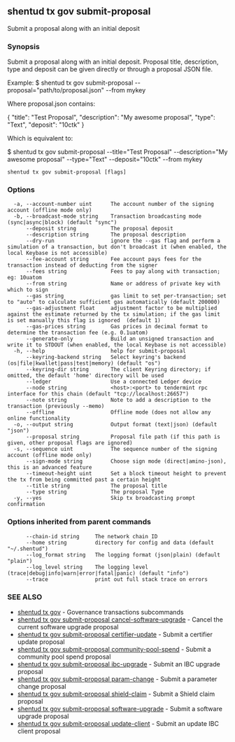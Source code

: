 ## shentud tx gov submit-proposal

Submit a proposal along with an initial deposit

### Synopsis

Submit a proposal along with an initial deposit.
Proposal title, description, type and deposit can be given directly or through a proposal JSON file.

Example:
$ shentud tx gov submit-proposal --proposal="path/to/proposal.json" --from mykey

Where proposal.json contains:

{
  "title": "Test Proposal",
  "description": "My awesome proposal",
  "type": "Text",
  "deposit": "10ctk"
}

Which is equivalent to:

$ shentud tx gov submit-proposal --title="Test Proposal" --description="My awesome proposal" --type="Text" --deposit="10ctk" --from mykey

```
shentud tx gov submit-proposal [flags]
```

### Options

```
  -a, --account-number uint      The account number of the signing account (offline mode only)
  -b, --broadcast-mode string    Transaction broadcasting mode (sync|async|block) (default "sync")
      --deposit string           The proposal deposit
      --description string       The proposal description
      --dry-run                  ignore the --gas flag and perform a simulation of a transaction, but don't broadcast it (when enabled, the local Keybase is not accessible)
      --fee-account string       Fee account pays fees for the transaction instead of deducting from the signer
      --fees string              Fees to pay along with transaction; eg: 10uatom
      --from string              Name or address of private key with which to sign
      --gas string               gas limit to set per-transaction; set to "auto" to calculate sufficient gas automatically (default 200000)
      --gas-adjustment float     adjustment factor to be multiplied against the estimate returned by the tx simulation; if the gas limit is set manually this flag is ignored  (default 1)
      --gas-prices string        Gas prices in decimal format to determine the transaction fee (e.g. 0.1uatom)
      --generate-only            Build an unsigned transaction and write it to STDOUT (when enabled, the local Keybase is not accessible)
  -h, --help                     help for submit-proposal
      --keyring-backend string   Select keyring's backend (os|file|kwallet|pass|test|memory) (default "os")
      --keyring-dir string       The client Keyring directory; if omitted, the default 'home' directory will be used
      --ledger                   Use a connected Ledger device
      --node string              <host>:<port> to tendermint rpc interface for this chain (default "tcp://localhost:26657")
      --note string              Note to add a description to the transaction (previously --memo)
      --offline                  Offline mode (does not allow any online functionality
  -o, --output string            Output format (text|json) (default "json")
      --proposal string          Proposal file path (if this path is given, other proposal flags are ignored)
  -s, --sequence uint            The sequence number of the signing account (offline mode only)
      --sign-mode string         Choose sign mode (direct|amino-json), this is an advanced feature
      --timeout-height uint      Set a block timeout height to prevent the tx from being committed past a certain height
      --title string             The proposal title
      --type string              The proposal Type
  -y, --yes                      Skip tx broadcasting prompt confirmation
```

### Options inherited from parent commands

```
      --chain-id string     The network chain ID
      --home string         directory for config and data (default "~/.shentud")
      --log_format string   The logging format (json|plain) (default "plain")
      --log_level string    The logging level (trace|debug|info|warn|error|fatal|panic) (default "info")
      --trace               print out full stack trace on errors
```

### SEE ALSO

* [shentud tx gov](shentud_tx_gov.md)	 - Governance transactions subcommands
* [shentud tx gov submit-proposal cancel-software-upgrade](shentud_tx_gov_submit-proposal_cancel-software-upgrade.md)	 - Cancel the current software upgrade proposal
* [shentud tx gov submit-proposal certifier-update](shentud_tx_gov_submit-proposal_certifier-update.md)	 - Submit a certifier update proposal
* [shentud tx gov submit-proposal community-pool-spend](shentud_tx_gov_submit-proposal_community-pool-spend.md)	 - Submit a community pool spend proposal
* [shentud tx gov submit-proposal ibc-upgrade](shentud_tx_gov_submit-proposal_ibc-upgrade.md)	 - Submit an IBC upgrade proposal
* [shentud tx gov submit-proposal param-change](shentud_tx_gov_submit-proposal_param-change.md)	 - Submit a parameter change proposal
* [shentud tx gov submit-proposal shield-claim](shentud_tx_gov_submit-proposal_shield-claim.md)	 - Submit a Shield claim proposal
* [shentud tx gov submit-proposal software-upgrade](shentud_tx_gov_submit-proposal_software-upgrade.md)	 - Submit a software upgrade proposal
* [shentud tx gov submit-proposal update-client](shentud_tx_gov_submit-proposal_update-client.md)	 - Submit an update IBC client proposal


